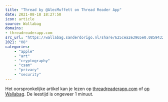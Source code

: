 ```yaml
---
title: "Thread by @AlecMuffett on Thread Reader App"
date: 2021-08-18 18:27:50
icon: article
source: Wallabag
domains:
- threadreaderapp.com
src_url: "https://wallabag.sanderdorigo.nl/share/625cea2e3965e0.08594324"
2021: "08"
categories:
    - "apple"
    - "art"
    - "cryptography"
    - "csam"
    - "privacy"
    - "security"
---
```

Het oorspronkelijke artikel kan je lezen op [threadreaderapp.com](https://threadreaderapp.com/thread/1426275395461124108.html) of [op Wallabag](https://wallabag.sanderdorigo.nl/share/625cea2e3965e0.08594324). De leestijd is ongeveer 1 minuut.